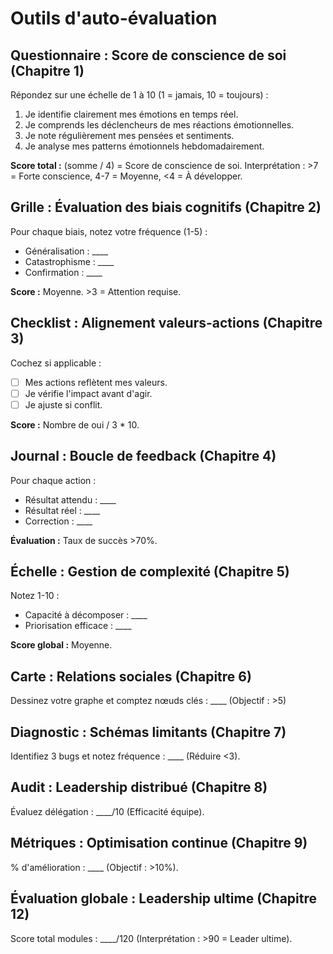 # Outils d'auto-évaluation

## Questionnaire : Score de conscience de soi (Chapitre 1)
Répondez sur une échelle de 1 à 10 (1 = jamais, 10 = toujours) :

1. Je identifie clairement mes émotions en temps réel.
2. Je comprends les déclencheurs de mes réactions émotionnelles.
3. Je note régulièrement mes pensées et sentiments.
4. Je analyse mes patterns émotionnels hebdomadairement.

**Score total :** (somme / 4) = Score de conscience de soi. Interprétation : >7 = Forte conscience, 4-7 = Moyenne, <4 = À développer.

## Grille : Évaluation des biais cognitifs (Chapitre 2)
Pour chaque biais, notez votre fréquence (1-5) :
- Généralisation : ____
- Catastrophisme : ____
- Confirmation : ____

**Score :** Moyenne. >3 = Attention requise.

## Checklist : Alignement valeurs-actions (Chapitre 3)
Cochez si applicable :
- [ ] Mes actions reflètent mes valeurs.
- [ ] Je vérifie l'impact avant d'agir.
- [ ] Je ajuste si conflit.

**Score :** Nombre de oui / 3 * 10.

## Journal : Boucle de feedback (Chapitre 4)
Pour chaque action :
- Résultat attendu : ____
- Résultat réel : ____
- Correction : ____

**Évaluation :** Taux de succès >70%.

## Échelle : Gestion de complexité (Chapitre 5)
Notez 1-10 :
- Capacité à décomposer : ____
- Priorisation efficace : ____

**Score global :** Moyenne.

## Carte : Relations sociales (Chapitre 6)
Dessinez votre graphe et comptez nœuds clés : ____ (Objectif : >5)

## Diagnostic : Schémas limitants (Chapitre 7)
Identifiez 3 bugs et notez fréquence : ____ (Réduire <3).

## Audit : Leadership distribué (Chapitre 8)
Évaluez délégation : ____/10 (Efficacité équipe).

## Métriques : Optimisation continue (Chapitre 9)
% d'amélioration : ____ (Objectif : >10%).

## Évaluation globale : Leadership ultime (Chapitre 12)
Score total modules : ____/120 (Interprétation : >90 = Leader ultime).
